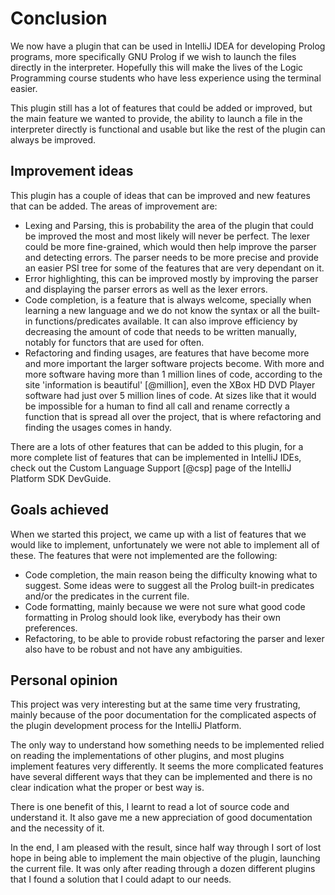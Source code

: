 # Conclusion

We now have a plugin that can be used in IntelliJ IDEA for developing Prolog programs, more specifically
GNU Prolog if we wish to launch the files directly in the interpreter. Hopefully this will make
the lives of the Logic Programming course students who have less experience using the terminal easier.

This plugin still has a lot of features that could be added or improved, but the main feature we wanted
to provide, the ability to launch a file in the interpreter directly is functional and usable but like
the rest of the plugin can always be improved.

## Improvement ideas

This plugin has a couple of ideas that can be improved and new features that can be added. The areas of
improvement are:

+ Lexing and Parsing, this is probability the area of the plugin that could be improved the most and most
  likely will never be perfect. The lexer could be more fine-grained, which would then help improve
  the parser and detecting errors. The parser needs to be more precise and provide an easier PSI tree
  for some of the features that are very dependant on it.
+ Error highlighting, this can be improved mostly by improving the parser and displaying the parser
  errors as well as the lexer errors.
+ Code completion, is a feature that is always welcome, specially when learning a new language and we
  do not know the syntax or all the built-in functions/predicates available. It can also improve
  efficiency by decreasing the amount of code that needs to be written manually, notably for functors
  that are used for often.
+ Refactoring and finding usages, are features that have become more and more important the larger
  software projects become. With more and more software having more than 1 million lines of code,
  according to the site 'information is beautiful' [@million],
  even the XBox HD DVD Player software had just over 5 million lines of code. At sizes like that it
  would be impossible for a human to find all call and rename correctly a function that is spread all
  over the project, that is where refactoring and finding the usages comes in handy.

There are a lots of other features that can be added to this plugin, for a more complete list of
features that can be implemented in IntelliJ IDEs, check out the Custom Language Support [@csp]
page of the IntelliJ Platform SDK DevGuide.

## Goals achieved

When we started this project, we came up with a list of features that we would like to implement,
unfortunately we were not able to implement all of these. The features that were not implemented are
the following:

+ Code completion, the main reason being the difficulty knowing what to suggest.
  Some ideas were to suggest all the Prolog built-in predicates and/or the predicates in the current file.
+ Code formatting, mainly because we were not sure what good code formatting in Prolog should look like, everybody has their own preferences.
+ Refactoring, to be able to provide robust refactoring the parser and lexer also have to be robust and not have any ambiguities.

## Personal opinion

This project was very interesting but at the same time very frustrating, mainly because of the poor
documentation for the complicated aspects of the plugin development process for the IntelliJ Platform.

The only way to understand how something needs to be implemented relied on reading the implementations
of other plugins, and most plugins implement features very differently. It seems the more complicated
features have several different ways that they can be implemented and there is no clear indication what
the proper or best way is.

There is one benefit of this, I learnt to read a lot of source code and understand it. It also gave me
a new appreciation of good documentation and the necessity of it.

In the end, I am pleased with the result, since half way through I sort of lost hope in being able to
implement the main objective of the plugin, launching the current file. It was only after reading through
a dozen different plugins that I found a solution that I could adapt to our needs.


